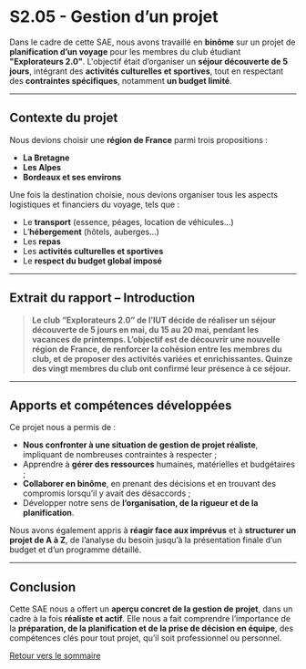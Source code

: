 # S2.05 - Gestion d’un projet

Dans le cadre de cette SAE, nous avons travaillé en **binôme** sur un projet de **planification d’un voyage** pour les membres du club étudiant **"Explorateurs 2.0"**. L'objectif était d’organiser un **séjour découverte de 5 jours**, intégrant des **activités culturelles et sportives**, tout en respectant des **contraintes spécifiques**, notamment **un budget limité**.

---

## Contexte du projet

Nous devions choisir une **région de France** parmi trois propositions :

- **La Bretagne**  
- **Les Alpes**  
- **Bordeaux et ses environs**

Une fois la destination choisie, nous devions organiser tous les aspects logistiques et financiers du voyage, tels que :

- Le **transport** (essence, péages, location de véhicules...)  
- L’**hébergement** (hôtels, auberges...)  
- Les **repas**  
- Les **activités culturelles et sportives**  
- Le **respect du budget global imposé**

---

## Extrait du rapport – Introduction

> **Le club “Explorateurs 2.0” de l’IUT décide de réaliser un séjour découverte de 5 jours en mai, du 15 au 20 mai, pendant les vacances de printemps. L’objectif est de découvrir une nouvelle région de France, de renforcer la cohésion entre les membres du club, et de proposer des activités variées et enrichissantes. Quinze des vingt membres du club ont confirmé leur présence à ce séjour.**

---

## Apports et compétences développées

Ce projet nous a permis de :

- **Nous confronter à une situation de gestion de projet réaliste**, impliquant de nombreuses contraintes à respecter ;
- Apprendre à **gérer des ressources** humaines, matérielles et budgétaires ;
- **Collaborer en binôme**, en prenant des décisions et en trouvant des compromis lorsqu’il y avait des désaccords ;
- Développer notre sens de **l’organisation, de la rigueur et de la planification**.

Nous avons également appris à **réagir face aux imprévus** et à **structurer un projet de A à Z**, de l’analyse du besoin jusqu’à la présentation finale d’un budget et d’un programme détaillé.

---

## Conclusion

Cette SAE nous a offert un **aperçu concret de la gestion de projet**, dans un cadre à la fois **réaliste et actif**. Elle nous a fait comprendre l’importance de la **préparation, de la planification et de la prise de décision en équipe**, des compétences clés pour tout projet, qu’il soit professionnel ou personnel.

[Retour vers le sommaire](A.Sommaire.md)
